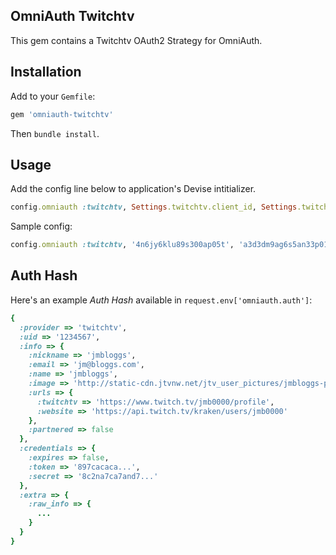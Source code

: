 ## OmniAuth Twitchtv

This gem contains a Twitchtv OAuth2 Strategy for OmniAuth.

## Installation

Add to your `Gemfile`:

```ruby
gem 'omniauth-twitchtv'
```

Then `bundle install`.


## Usage
Add the config line below to application's Devise intitializer.

```ruby
config.omniauth :twitchtv, Settings.twitchtv.client_id, Settings.twitchtv.client_secret, scope: Settings.twitchtv.permissions.join(" ")
```

Sample config:

```ruby
config.omniauth :twitchtv, '4n6jy6klu89s300ap05t', 'a3d3dm9ag6s5an33p01', scope: 'user_read channel_editor channel_commercial channel_read'
```

## Auth Hash

Here's an example *Auth Hash* available in `request.env['omniauth.auth']`:

```ruby
{
  :provider => 'twitchtv',
  :uid => '1234567',
  :info => {
    :nickname => 'jmbloggs',
    :email => 'jm@bloggs.com',
    :name => 'jmbloggs',
    :image => 'http://static-cdn.jtvnw.net/jtv_user_pictures/jmbloggs-profile_image-e22f9c709cb15002-300x300.jpeg',
    :urls => {
      :twitchtv => 'https://www.twitch.tv/jmb0000/profile',
      :website => 'https://api.twitch.tv/kraken/users/jmb0000'
    },
    :partnered => false
  },
  :credentials => {
    :expires => false,
    :token => '897cacaca...',
    :secret => '8c2na7ca7and7...'
  },
  :extra => {
    :raw_info => {
      ...
    }
  }
}
```


